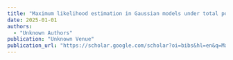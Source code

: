```yaml
---
title: "Maximum likelihood estimation in Gaussian models under total positivity"
date: 2025-01-01
authors:
  - "Unknown Authors"
publication: "Unknown Venue"
publication_url: "https://scholar.google.com/scholar?oi=bibs&hl=en&q=Maximum+likelihood+estimation+in+Gaussian+models+under+total+positivity"
---
```

